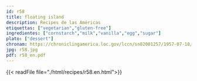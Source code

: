 ```yaml
---
id: r58
title: floating island
description: Recipes de las Américas
etiquettas: ["vegetarian","gluten-free"]
ingredientes: ["cornstarch","milk","vanilla","egg","sugar"]
plato: ["dessert"]
chronam: https://chroniclingamerica.loc.gov/lccn/sn82001257/1957-07-18/ed-1/seq-5/
jpg: r58.jpg
pdf: r58_en.pdf
---
```


{{< readFile file="./html/recipes/r58.en.html">}}